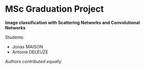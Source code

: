 # MSc Graduation Project

**Image classification with Scattering Networks and Convolutional Networks**

Students:
- Jonas MAISON
- Antoine DELEUZE

*Authors contributed equally*
